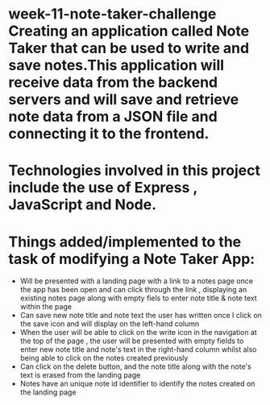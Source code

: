 # week-11-note-taker-challenge                                                                                                       Creating an application called Note Taker that can be used to write and save notes.This application will receive data from the backend servers and will save and retrieve note data from a JSON file and connecting it to the frontend.

# Technologies involved in this project include the use of Express , JavaScript and Node.

# Things added/implemented to the task of modifying a Note Taker App:

- Will be presented with a landing page with a link to a notes page once the app has been open and can click through the link , displaying an existing notes page along with empty fiels to enter note title & note text within the page
- Can save new note title and note text the user has written once I click on the save icon and will display on the left-hand column
- When the user will be able to click on the write icon in the navigation at the top of the page , the user will be presented with empty fields to enter new note title and note's text in the right-hand column whilst also being able to click on the notes created previously
- Can click on the delete button, and the note title along with the note's text is erased from the landing page
- Notes have an  unique note id identifier to identify the notes created on the landing page